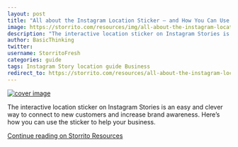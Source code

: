 ```yaml
---
layout: post
title: "All about the Instagram Location Sticker – and How You Can Use It to Bring New Customers to Your Business"
image: https://storrito.com/resources/img/all-about-the-instagram-location-sticker/cover.jpg
description: "The interactive location sticker on Instagram Stories is an easy and clever way to connect to new customers and increase brand awareness. Here’s how you can use the sticker to help your business."
author: BasicThinking
twitter:
username: StorritoFresh
categories: guide
tags: Instagram Story location guide Business
redirect_to: https://storrito.com/resources/all-about-the-instagram-location-sticker/
---
```


[![cover image](https://storrito.com/resources/img/all-about-the-instagram-location-sticker/cover.jpg)](https://storrito.com/resources/all-about-the-instagram-location-sticker/)

The interactive location sticker on Instagram Stories is an easy and clever way to connect to new customers and increase brand awareness. Here’s how you can use the sticker to help your business.

[Continue reading on Storrito Resources](https://storrito.com/resources/all-about-the-instagram-location-sticker/)
